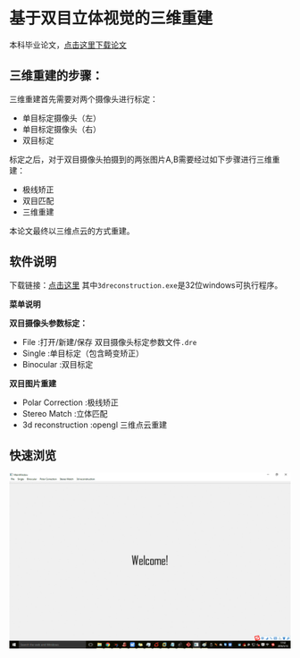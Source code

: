 基于双目立体视觉的三维重建
==========================
本科毕业论文，[点击这里下载论文](http://cooljiansir.oss-cn-beijing.aliyuncs.com/github/%E6%9B%BE%E5%BF%97%E5%88%9A-%E5%9F%BA%E4%BA%8E%E5%8F%8C%E7%9B%AE%E7%AB%8B%E4%BD%93%E8%A7%86%E8%A7%89%E7%9A%84%E4%B8%89%E7%BB%B4%E9%87%8D%E5%BB%BAv3.1.pdf)

## 三维重建的步骤：
三维重建首先需要对两个摄像头进行标定：
* 单目标定摄像头（左）
* 单目标定摄像头（右）
* 双目标定

标定之后，对于双目摄像头拍摄到的两张图片A,B需要经过如下步骤进行三维重建：
* 极线矫正
* 双目匹配
* 三维重建

本论文最终以三维点云的方式重建。

## 软件说明
下载链接：[点击这里](http://cooljiansir.oss-cn-beijing.aliyuncs.com/github/3dreconstruction.zip)
其中`3dreconstruction.exe`是32位windows可执行程序。

**菜单说明**

**双目摄像头参数标定：**

* File :打开/新建/保存 双目摄像头标定参数文件`.dre`
* Single :单目标定（包含畸变矫正）
* Binocular :双目标定

**双目图片重建**

* Polar Correction :极线矫正
* Stereo Match :立体匹配
* 3d reconstruction :opengl 三维点云重建

## 快速浏览
![](https://raw.githubusercontent.com/cooljiansir/3dreconstruction/master/quicklook.gif)
